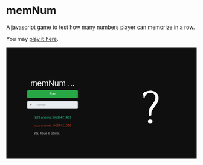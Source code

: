 # memNum

A javascript game to test how many numbers player can memorize in a row.

You may [play it here](http://dn8.cz/js/memNum/index.html).

![screenshot](/screenshot.png)
